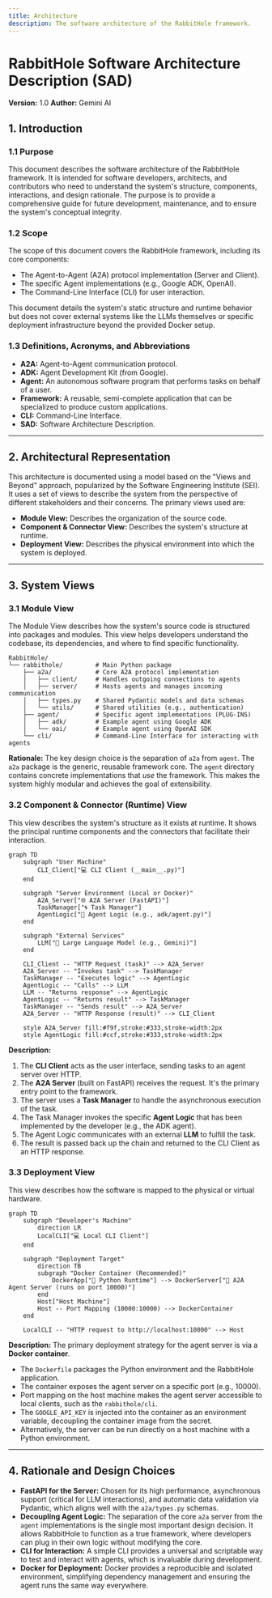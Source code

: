 ```yaml
---
title: Architecture
description: The software architecture of the RabbitHole framework.
---
```


# RabbitHole Software Architecture Description (SAD)

**Version:** 1.0
**Author:** Gemini AI

## 1. Introduction

### 1.1 Purpose
This document describes the software architecture of the RabbitHole framework. It is intended for software developers, architects, and contributors who need to understand the system's structure, components, interactions, and design rationale. The purpose is to provide a comprehensive guide for future development, maintenance, and to ensure the system's conceptual integrity.

### 1.2 Scope
The scope of this document covers the RabbitHole framework, including its core components:
- The Agent-to-Agent (A2A) protocol implementation (Server and Client).
- The specific Agent implementations (e.g., Google ADK, OpenAI).
- The Command-Line Interface (CLI) for user interaction.

This document details the system's static structure and runtime behavior but does not cover external systems like the LLMs themselves or specific deployment infrastructure beyond the provided Docker setup.

### 1.3 Definitions, Acronyms, and Abbreviations
- **A2A:** Agent-to-Agent communication protocol.
- **ADK:** Agent Development Kit (from Google).
- **Agent:** An autonomous software program that performs tasks on behalf of a user.
- **Framework:** A reusable, semi-complete application that can be specialized to produce custom applications.
- **CLI:** Command-Line Interface.
- **SAD:** Software Architecture Description.

---

## 2. Architectural Representation
This architecture is documented using a model based on the "Views and Beyond" approach, popularized by the Software Engineering Institute (SEI). It uses a set of views to describe the system from the perspective of different stakeholders and their concerns. The primary views used are:
- **Module View:** Describes the organization of the source code.
- **Component & Connector View:** Describes the system's structure at runtime.
- **Deployment View:** Describes the physical environment into which the system is deployed.

---

## 3. System Views

### 3.1 Module View
The Module View describes how the system's source code is structured into packages and modules. This view helps developers understand the codebase, its dependencies, and where to find specific functionality.

```
RabbitHole/
└── rabbithole/         # Main Python package
    ├── a2a/            # Core A2A protocol implementation
    │   ├── client/     # Handles outgoing connections to agents
    │   ├── server/     # Hosts agents and manages incoming communication
    │   ├── types.py    # Shared Pydantic models and data schemas
    │   └── utils/      # Shared utilities (e.g., authentication)
    ├── agent/          # Specific agent implementations (PLUG-INS)
    │   ├── adk/        # Example agent using Google ADK
    │   └── oai/        # Example agent using OpenAI SDK
    └── cli/            # Command-Line Interface for interacting with agents
```
**Rationale:** The key design choice is the separation of `a2a` from `agent`. The `a2a` package is the generic, reusable framework core. The `agent` directory contains concrete implementations that *use* the framework. This makes the system highly modular and achieves the goal of extensibility.

### 3.2 Component & Connector (Runtime) View
This view describes the system's structure as it exists at runtime. It shows the principal runtime components and the connectors that facilitate their interaction.

```mermaid
graph TD
    subgraph "User Machine"
        CLI_Client["💻 CLI Client (__main__.py)"]
    end

    subgraph "Server Environment (Local or Docker)"
        A2A_Server["🌐 A2A Server (FastAPI)"]
        TaskManager["🌀 Task Manager"]
        AgentLogic["🤖 Agent Logic (e.g., adk/agent.py)"]
    end

    subgraph "External Services"
        LLM["🧠 Large Language Model (e.g., Gemini)"]
    end

    CLI_Client -- "HTTP Request (task)" --> A2A_Server
    A2A_Server -- "Invokes task" --> TaskManager
    TaskManager -- "Executes logic" --> AgentLogic
    AgentLogic -- "Calls" --> LLM
    LLM -- "Returns response" --> AgentLogic
    AgentLogic -- "Returns result" --> TaskManager
    TaskManager -- "Sends result" --> A2A_Server
    A2A_Server -- "HTTP Response (result)" --> CLI_Client

    style A2A_Server fill:#f9f,stroke:#333,stroke-width:2px
    style AgentLogic fill:#ccf,stroke:#333,stroke-width:2px
```
**Description:**
1.  The **CLI Client** acts as the user interface, sending tasks to an agent server over HTTP.
2.  The **A2A Server** (built on FastAPI) receives the request. It's the primary entry point to the framework.
3.  The server uses a **Task Manager** to handle the asynchronous execution of the task.
4.  The Task Manager invokes the specific **Agent Logic** that has been implemented by the developer (e.g., the ADK agent).
5.  The Agent Logic communicates with an external **LLM** to fulfill the task.
6.  The result is passed back up the chain and returned to the CLI Client as an HTTP response.

### 3.3 Deployment View
This view describes how the software is mapped to the physical or virtual hardware.

```mermaid
graph TD
    subgraph "Developer's Machine"
        direction LR
        LocalCLI["💻 Local CLI Client"]
    end

    subgraph "Deployment Target"
        direction TB
        subgraph "Docker Container (Recommended)"
            DockerApp["🐍 Python Runtime"] --> DockerServer["🚀 A2A Agent Server (runs on port 10000)"]
        end
        Host["Host Machine"]
        Host -- Port Mapping (10000:10000) --> DockerContainer
    end

    LocalCLI -- "HTTP request to http://localhost:10000" --> Host

```
**Description:**
The primary deployment strategy for the agent server is via a **Docker container**.
- The `Dockerfile` packages the Python environment and the RabbitHole application.
- The container exposes the agent server on a specific port (e.g., 10000).
- Port mapping on the host machine makes the agent server accessible to local clients, such as the `rabbithole/cli`.
- The `GOOGLE_API_KEY` is injected into the container as an environment variable, decoupling the container image from the secret.
- Alternatively, the server can be run directly on a host machine with a Python environment.

---

## 4. Rationale and Design Choices
- **FastAPI for the Server:** Chosen for its high performance, asynchronous support (critical for LLM interactions), and automatic data validation via Pydantic, which aligns well with the `a2a/types.py` schemas.
- **Decoupling Agent Logic:** The separation of the core `a2a` server from the `agent` implementations is the single most important design decision. It allows RabbitHole to function as a true framework, where developers can plug in their own logic without modifying the core.
- **CLI for Interaction:** A simple CLI provides a universal and scriptable way to test and interact with agents, which is invaluable during development.
- **Docker for Deployment:** Docker provides a reproducible and isolated environment, simplifying dependency management and ensuring the agent runs the same way everywhere. 